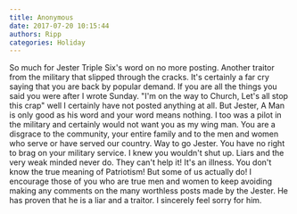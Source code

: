 ```yaml
---
title: Anonymous
date: 2017-07-20 10:15:44
authors: Ripp
categories: Holiday
---
```


 So much for Jester Triple Six's word on no more posting. Another traitor from the military that slipped through the cracks. It's certainly a far cry saying that you are back by popular demand. If you are all the things you said you were after I wrote Sunday. "I'm on the way to Church, Let's all stop this crap" well I certainly have not posted anything at all. But Jester, A Man is only good as his word and your word means nothing. I too was a pilot in the military and certainly would not want you as my wing man. You are a disgrace to the community, your entire family and to the men and women who serve or have served our country.   Way to go Jester. You have no right to brag on your military service. I knew you wouldn't shut up. Liars and the very weak minded never do. They can't help it!  It's an illness. You don't know the true meaning of Patriotism!  But some of us actually do! I encourage those of you who are true men and women to keep avoiding making any comments on the many worthless posts made by the Jester. He has proven that he is a liar and a traitor. I sincerely feel sorry for him.